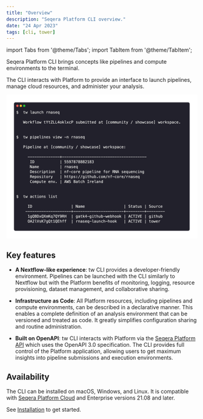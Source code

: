 ```yaml
---
title: "Overview"
description: "Seqera Platform CLI overview."
date: "24 Apr 2023"
tags: [cli, tower]
---
```


import Tabs from '@theme/Tabs';
import TabItem from '@theme/TabItem';

Seqera Platform CLI brings concepts like pipelines and compute environments to the terminal.

The CLI interacts with Platform to provide an interface to launch pipelines, manage cloud resources, and administer your analysis.

![tw](./_images/tw-screenshot.png)

## Key features

- **A Nextflow-like experience**: tw CLI provides a developer-friendly environment. Pipelines can be launched with the CLI similarly to Nextflow but with the Platform benefits of monitoring, logging, resource provisioning, dataset management, and collaborative sharing.

- **Infrastructure as Code**: All Platform resources, including pipelines and compute environments, can be described in a declarative manner. This enables a complete definition of an analysis environment that can be versioned and treated as code. It greatly simplifies configuration sharing and routine administration.

- **Built on OpenAPI**: tw CLI interacts with Platform via the [Seqera Platform API](https://cloud.seqera.io/openapi/index.html) which uses the OpenAPI 3.0 specification. The CLI provides full control of the Platform application, allowing users to get maximum insights into pipeline submissions and execution environments.

## Availability

The CLI can be installed on macOS, Windows, and Linux. It is compatible with [Seqera Platform Cloud](https://cloud.seqera.io/) and Enterprise versions 21.08 and later.

See [Installation](./installation) to get started.
